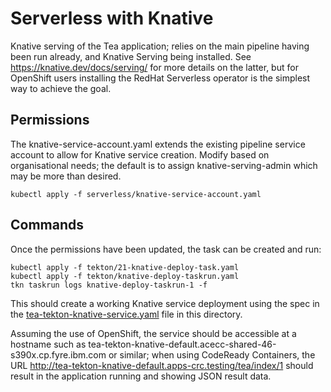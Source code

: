 # Serverless with Knative

Knative serving of the Tea application; relies on the main pipeline having been
run already, and Knative Serving being installed. See https://knative.dev/docs/serving/
for more details on the latter, but for OpenShift users installing the RedHat
Serverless operator is the simplest way to achieve the goal.

## Permissions

The knative-service-account.yaml extends the existing pipeline service account to
allow for Knative service creation. Modify based on organisational needs; the default
is to assign knative-serving-admin which may be more than desired.

```
kubectl apply -f serverless/knative-service-account.yaml
```

## Commands

Once the permissions have been updated, the task can be created and run:
```
kubectl apply -f tekton/21-knative-deploy-task.yaml
kubectl apply -f tekton/knative-deploy-taskrun.yaml
tkn taskrun logs knative-deploy-taskrun-1 -f
```

This should create a working Knative service deployment using the spec in
the [tea-tekton-knative-service.yaml](tea-tekton-knative-service.yaml) file
in this directory.

Assuming the use of OpenShift, the service should be accessible at a hostname
such as tea-tekton-knative-default.acecc-shared-46-s390x.cp.fyre.ibm.com or
similar; when using CodeReady Containers, the URL http://tea-tekton-knative-default.apps-crc.testing/tea/index/1
should result in the application running and showing JSON result data.

